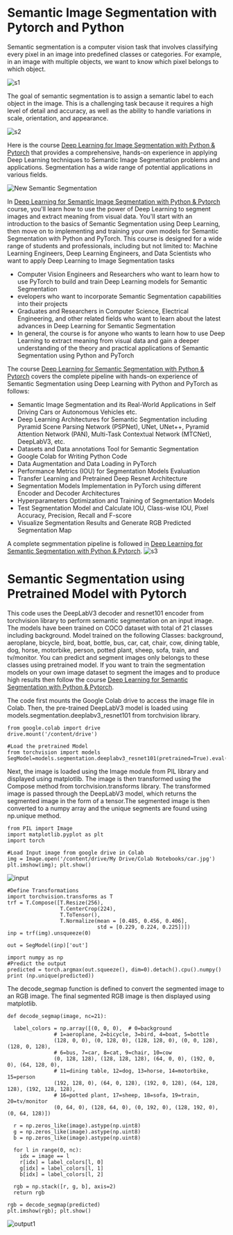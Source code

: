 # Semantic Image Segmentation with Pytorch and Python 

Semantic segmentation is a computer vision task that involves classifying every pixel in an image into predefined classes or categories. For example, in an image with multiple objects, we want to know which pixel belongs to which object. 

![s1](https://user-images.githubusercontent.com/123977559/215550848-17e3893a-a783-47f8-8478-f2bc9609896a.png)

The goal of semantic segmentation is to assign a semantic label to each object in the image. This is a challenging task because it requires a high level of detail and accuracy, as well as the ability to handle variations in scale, orientation, and appearance.

![s2](https://user-images.githubusercontent.com/123977559/215550865-260b001d-3fb0-4e65-bcc5-34fd1970bf00.png)

Here is the course [Deep Learning for Image Segmentation with Python & Pytorch](https://www.udemy.com/course/deep-learning-for-semantic-segmentation-with-python-pytorh/?referralCode=0009C809CCE66FFAADA3) that provides a comprehensive, hands-on experience in applying Deep Learning techniques to Semantic Image Segmentation problems and applications. Segmentation has a wide range of potential applications in various fields.

![New Semantic Segmentation](https://user-images.githubusercontent.com/123977559/215546907-8c7ace81-ee20-432f-977f-bf0fffc8650f.png)

In [Deep Learning for Semantic Image Segmentation with Python & Pytorch](https://www.udemy.com/course/deep-learning-for-semantic-segmentation-with-python-pytorh/?referralCode=0009C809CCE66FFAADA3) course, you'll learn how to use the power of Deep Learning to segment images and extract meaning from visual data. You'll start with an introduction to the basics of Semantic Segmentation using Deep Learning, then move on to implementing and training your own models for Semantic Segmentation with Python and PyTorch.
This course is designed for a wide range of students and professionals, including but not limited to:
Machine Learning Engineers, Deep Learning Engineers, and Data Scientists who want to apply Deep Learning to Image Segmentation tasks

+ Computer Vision Engineers and Researchers who want to learn how to use PyTorch to build and train Deep Learning models for Semantic Segmentation
+ evelopers who want to incorporate Semantic Segmentation capabilities into their projects
+ Graduates and Researchers in Computer Science, Electrical Engineering, and other related fields who want to learn about the latest advances in Deep Learning for Semantic Segmentation
+ In general, the course is for anyone who wants to learn how to use Deep Learning to extract meaning from visual data and gain a deeper understanding of the theory and practical applications of Semantic Segmentation using Python and PyTorch

The course [Deep Learning for Semantic Segmentation with Python & Pytorch](https://www.udemy.com/course/deep-learning-for-semantic-segmentation-with-python-pytorh/?referralCode=0009C809CCE66FFAADA3) covers the complete pipeline with hands-on experience of Semantic Segmentation using Deep Learning with Python and PyTorch as follows:

+ Semantic Image Segmentation and its Real-World Applications in Self Driving Cars or Autonomous Vehicles etc.
+ Deep Learning Architectures for Semantic Segmentation including Pyramid Scene Parsing Network (PSPNet), UNet, UNet++, Pyramid Attention Network (PAN),  Multi-Task Contextual Network (MTCNet), DeepLabV3, etc.
+ Datasets and Data annotations Tool for Semantic Segmentation
+ Google Colab for Writing Python Code
+ Data Augmentation and Data Loading in PyTorch
+ Performance Metrics (IOU) for Segmentation Models Evaluation
+ Transfer Learning and Pretrained Deep Resnet Architecture
+ Segmentation Models Implementation in PyTorch using different Encoder and Decoder Architectures
+ Hyperparameters Optimization and Training of Segmentation Models
+ Test Segmentation Model and Calculate IOU, Class-wise IOU, Pixel Accuracy, Precision, Recall and F-score
+ Visualize Segmentation Results and Generate RGB Predicted Segmentation Map

A complete segmmentation pipeline is followed in [Deep Learning for Semantic Segmentation with Python & Pytorch](https://www.udemy.com/course/deep-learning-for-semantic-segmentation-with-python-pytorh/?referralCode=0009C809CCE66FFAADA3). 
![s3](https://user-images.githubusercontent.com/123977559/215627933-3087fdad-3bf6-4457-9d44-3deb14178f1b.png)

# Semantic Segmentation using Pretrained Model with Pytorch
This code uses the DeepLabV3 decoder and resnet101 encoder from torchvision library to perform semantic segmentation on an input image. The models have been trained on  COCO dataset with total of 21 classes including background. Model trained on the following Classes: background, aeroplane, bicycle, bird, boat, bottle, bus, car, cat, chair, cow, dining table, dog, horse, motorbike, person, potted plant, sheep, sofa, train, and tv/monitor. You can predict and segment images only belongs to these classes using pretrained model. If you want to train the segmentation models on your own image dataset to segment the images and to produce high results then follow the course [Deep Learning for Semantic Segmentation with Python & Pytorch](https://www.udemy.com/course/deep-learning-for-semantic-segmentation-with-python-pytorh/?referralCode=0009C809CCE66FFAADA3).  

The code first mounts the Google Colab drive to access the image file in Colab. Then, the pre-trained DeepLabV3 model is loaded using models.segmentation.deeplabv3_resnet101 from torchvision library.
```
from google.colab import drive
drive.mount('/content/drive')

#Load the pretrained Model
from torchvision import models
SegModel=models.segmentation.deeplabv3_resnet101(pretrained=True).eval()
```
Next, the image is loaded using the Image module from PIL library and displayed using matplotlib. The image is then transformed using the Compose method from torchvision.transforms library. The transformed image is passed through the DeepLabV3 model, which returns the segmented image in the form of a tensor.The segmented image is then converted to a numpy array and the unique segments are found using np.unique method.
```
from PIL import Image
import matplotlib.pyplot as plt
import torch

#Load Input image from google drive in Colab
img = Image.open('/content/drive/My Drive/Colab Notebooks/car.jpg')
plt.imshow(img); plt.show()
```
![input](https://user-images.githubusercontent.com/123977559/215645749-e2062ef6-f4df-444b-8a28-b17fa18b84be.jpg)


```
#Define Transformations
import torchvision.transforms as T
trf = T.Compose([T.Resize(256),
                 T.CenterCrop(224),
                 T.ToTensor(), 
                 T.Normalize(mean = [0.485, 0.456, 0.406], 
                             std = [0.229, 0.224, 0.225])])
inp = trf(img).unsqueeze(0)

out = SegModel(inp)['out']

import numpy as np
#Predict the output
predicted = torch.argmax(out.squeeze(), dim=0).detach().cpu().numpy()
print (np.unique(predicted))
```

The decode_segmap function is defined to convert the segmented image to an RGB image. The final segmented RGB image is then displayed using matplotlib.
```
def decode_segmap(image, nc=21):
  
  label_colors = np.array([(0, 0, 0),  # 0=background
               # 1=aeroplane, 2=bicycle, 3=bird, 4=boat, 5=bottle
               (128, 0, 0), (0, 128, 0), (128, 128, 0), (0, 0, 128), (128, 0, 128),
               # 6=bus, 7=car, 8=cat, 9=chair, 10=cow
               (0, 128, 128), (128, 128, 128), (64, 0, 0), (192, 0, 0), (64, 128, 0),
               # 11=dining table, 12=dog, 13=horse, 14=motorbike, 15=person
               (192, 128, 0), (64, 0, 128), (192, 0, 128), (64, 128, 128), (192, 128, 128),
               # 16=potted plant, 17=sheep, 18=sofa, 19=train, 20=tv/monitor
               (0, 64, 0), (128, 64, 0), (0, 192, 0), (128, 192, 0), (0, 64, 128)])

  r = np.zeros_like(image).astype(np.uint8)
  g = np.zeros_like(image).astype(np.uint8)
  b = np.zeros_like(image).astype(np.uint8)
  
  for l in range(0, nc):
    idx = image == l
    r[idx] = label_colors[l, 0]
    g[idx] = label_colors[l, 1]
    b[idx] = label_colors[l, 2]
    
  rgb = np.stack([r, g, b], axis=2)
  return rgb

rgb = decode_segmap(predicted)
plt.imshow(rgb); plt.show()
```
![output1](https://user-images.githubusercontent.com/123977559/215646280-3f09fd98-a543-453b-89d6-a0f5920c8e9c.JPG)
